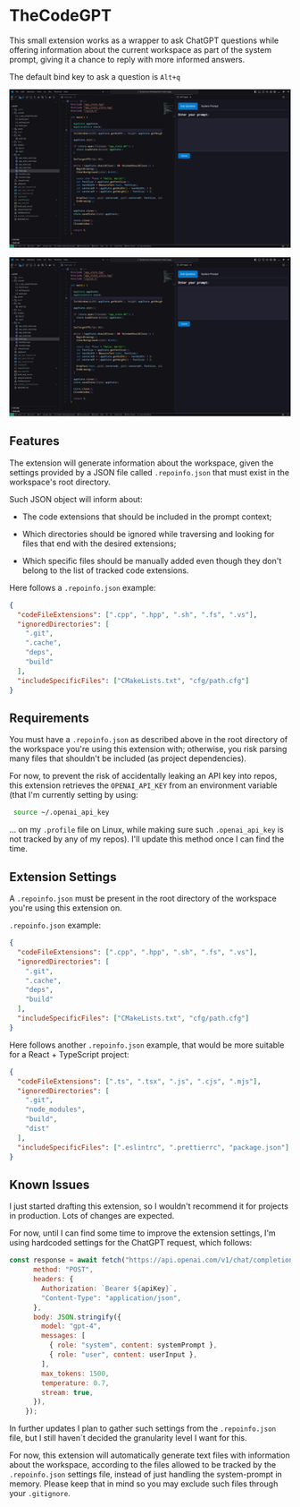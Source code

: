 # TheCodeGPT

This small extension works as a wrapper to ask ChatGPT questions while offering information about the current workspace as part of the system prompt, giving it a chance to reply with more informed answers.

The default bind key to ask a question is `Alt+q`

![TheCodeGPT screenshot 1](./screenshots/screenshot_01.png)

![TheCodeGPT screenshot 1](./screenshots/screenshot_01.png)

## Features

The extension will generate information about the workspace, given the settings provided by a JSON file called `.repoinfo.json` that must exist in the workspace's root directory.

Such JSON object will inform about:

- The code extensions that should be included in the prompt context;

- Which directories should be ignored while traversing and looking for files that end with the desired extensions;

- Which specific files should be manually added even though they don't belong to the list of tracked code extensions.

Here follows a `.repoinfo.json` example:

```JSON
{
  "codeFileExtensions": [".cpp", ".hpp", ".sh", ".fs", ".vs"],
  "ignoredDirectories": [
    ".git",
    ".cache",
    "deps",
    "build"
  ],
  "includeSpecificFiles": ["CMakeLists.txt", "cfg/path.cfg"]
}
```

## Requirements

You must have a `.repoinfo.json` as described above in the root directory of the workspace you're using this extension with; otherwise, you risk parsing many files that shouldn't be included (as project dependencies).

For now, to prevent the risk of accidentally leaking an API key into repos, this extension retrieves the `OPENAI_API_KEY` from an environment variable (that I'm currently setting by using:

```BASH
 source ~/.openai_api_key
 ```
 
 ... on my `.profile` file on Linux, while making sure such `.openai_api_key` is not tracked by any of my repos). I'll update this method once I can find the time.

## Extension Settings

A `.repoinfo.json` must be present in the root directory of the workspace you're using this extension on.

`.repoinfo.json` example:

```JSON
{
  "codeFileExtensions": [".cpp", ".hpp", ".sh", ".fs", ".vs"],
  "ignoredDirectories": [
    ".git",
    ".cache",
    "deps",
    "build"
  ],
  "includeSpecificFiles": ["CMakeLists.txt", "cfg/path.cfg"]
}
```

Here follows another `.repoinfo.json` example, that would be more suitable for a React + TypeScript project:

```JSON
{
  "codeFileExtensions": [".ts", ".tsx", ".js", ".cjs", ".mjs"],
  "ignoredDirectories": [
    ".git",
    "node_modules",
    "build",
    "dist"
  ],
  "includeSpecificFiles": [".eslintrc", ".prettierrc", "package.json"]
}
```


## Known Issues

I just started drafting this extension, so I wouldn't recommend it for projects in production. Lots of changes are expected.

For now, until I can find some time to improve the extension settings, I'm using hardcoded settings for the ChatGPT request, which follows:

```Javascript
const response = await fetch("https://api.openai.com/v1/chat/completions", {
      method: "POST",
      headers: {
        Authorization: `Bearer ${apiKey}`,
        "Content-Type": "application/json",
      },
      body: JSON.stringify({
        model: "gpt-4",
        messages: [
          { role: "system", content: systemPrompt },
          { role: "user", content: userInput },
        ],
        max_tokens: 1500,
        temperature: 0.7,
        stream: true,
      }),
    });
```

In further updates I plan to gather such settings from the `.repoinfo.json` file, but I still haven´t decided the granularity level I want for this.

For now, this extension will automatically generate text files with information about the workspace, according to the files allowed to be tracked by the `.repoinfo.json` settings file, instead of just handling the system-prompt in memory. Please keep that in mind so you may exclude such files through your `.gitignore`.
